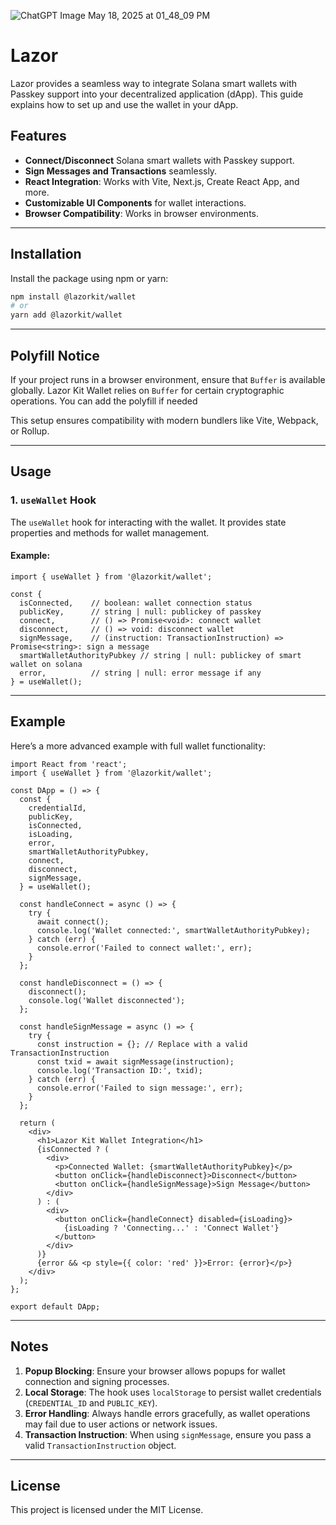 ![ChatGPT Image May 18, 2025 at 01_48_09 PM](https://github.com/user-attachments/assets/16b7d71c-03e0-489b-9504-a31a10f701c1)
# Lazor

Lazor provides a seamless way to integrate Solana smart wallets with Passkey support into your decentralized application (dApp). This guide explains how to set up and use the wallet in your dApp.

## Features

- **Connect/Disconnect** Solana smart wallets with Passkey support.
- **Sign Messages and Transactions** seamlessly.
- **React Integration**: Works with Vite, Next.js, Create React App, and more.
- **Customizable UI Components** for wallet interactions.
- **Browser Compatibility**: Works in browser environments.

---

## Installation

Install the package using npm or yarn:

```bash
npm install @lazorkit/wallet
# or
yarn add @lazorkit/wallet
```

---

## Polyfill Notice

If your project runs in a browser environment, ensure that `Buffer` is available globally. Lazor Kit Wallet relies on `Buffer` for certain cryptographic operations. You can add the polyfill if needed

This setup ensures compatibility with modern bundlers like Vite, Webpack, or Rollup.

---

## Usage

### 1. `useWallet` Hook

The `useWallet` hook for interacting with the wallet. It provides state properties and methods for wallet management.

#### Example:

```tsx
import { useWallet } from '@lazorkit/wallet';

const {
  isConnected,    // boolean: wallet connection status
  publicKey,      // string | null: publickey of passkey 
  connect,        // () => Promise<void>: connect wallet
  disconnect,     // () => void: disconnect wallet
  signMessage,    // (instruction: TransactionInstruction) => Promise<string>: sign a message
  smartWalletAuthorityPubkey // string | null: publickey of smart wallet on solana 
  error,          // string | null: error message if any
} = useWallet();

```

---

## Example

Here’s a more advanced example with full wallet functionality:

```tsx
import React from 'react';
import { useWallet } from '@lazorkit/wallet';

const DApp = () => {
  const {
    credentialId,
    publicKey,
    isConnected,
    isLoading,
    error,
    smartWalletAuthorityPubkey,
    connect,
    disconnect,
    signMessage,
  } = useWallet();

  const handleConnect = async () => {
    try {
      await connect();
      console.log('Wallet connected:', smartWalletAuthorityPubkey);
    } catch (err) {
      console.error('Failed to connect wallet:', err);
    }
  };

  const handleDisconnect = () => {
    disconnect();
    console.log('Wallet disconnected');
  };

  const handleSignMessage = async () => {
    try {
      const instruction = {}; // Replace with a valid TransactionInstruction
      const txid = await signMessage(instruction);
      console.log('Transaction ID:', txid);
    } catch (err) {
      console.error('Failed to sign message:', err);
    }
  };

  return (
    <div>
      <h1>Lazor Kit Wallet Integration</h1>
      {isConnected ? (
        <div>
          <p>Connected Wallet: {smartWalletAuthorityPubkey}</p>
          <button onClick={handleDisconnect}>Disconnect</button>
          <button onClick={handleSignMessage}>Sign Message</button>
        </div>
      ) : (
        <div>
          <button onClick={handleConnect} disabled={isLoading}>
            {isLoading ? 'Connecting...' : 'Connect Wallet'}
          </button>
        </div>
      )}
      {error && <p style={{ color: 'red' }}>Error: {error}</p>}
    </div>
  );
};

export default DApp;
```

---

## Notes

1. **Popup Blocking**: Ensure your browser allows popups for wallet connection and signing processes.
2. **Local Storage**: The hook uses `localStorage` to persist wallet credentials (`CREDENTIAL_ID` and `PUBLIC_KEY`).
3. **Error Handling**: Always handle errors gracefully, as wallet operations may fail due to user actions or network issues.
4. **Transaction Instruction**: When using `signMessage`, ensure you pass a valid `TransactionInstruction` object.

---

## License

This project is licensed under the MIT License.
